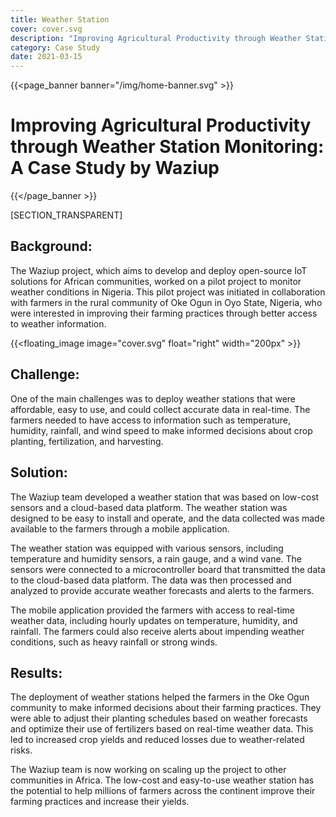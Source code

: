```yaml
---
title: Weather Station
cover: cover.svg
description: "Improving Agricultural Productivity through Weather Station Monitoring: A Case Study by Waziup"
category: Case Study
date: 2021-03-15
---
```


{{<page_banner banner="/img/home-banner.svg" >}}

# Improving Agricultural Productivity through Weather Station Monitoring: A Case Study by Waziup

{{</page_banner >}}

[SECTION_TRANSPARENT]

## Background:
The Waziup project, which aims to develop and deploy open-source IoT solutions for African communities, worked on a pilot project to monitor weather conditions in Nigeria. This pilot project was initiated in collaboration with farmers in the rural community of Oke Ogun in Oyo State, Nigeria, who were interested in improving their farming practices through better access to weather information.

{{<floating_image image="cover.svg" float="right" width="200px" >}}

## Challenge:
One of the main challenges was to deploy weather stations that were affordable, easy to use, and could collect accurate data in real-time. The farmers needed to have access to information such as temperature, humidity, rainfall, and wind speed to make informed decisions about crop planting, fertilization, and harvesting.

## Solution:
The Waziup team developed a weather station that was based on low-cost sensors and a cloud-based data platform. The weather station was designed to be easy to install and operate, and the data collected was made available to the farmers through a mobile application.

The weather station was equipped with various sensors, including temperature and humidity sensors, a rain gauge, and a wind vane. The sensors were connected to a microcontroller board that transmitted the data to the cloud-based data platform. The data was then processed and analyzed to provide accurate weather forecasts and alerts to the farmers.

The mobile application provided the farmers with access to real-time weather data, including hourly updates on temperature, humidity, and rainfall. The farmers could also receive alerts about impending weather conditions, such as heavy rainfall or strong winds.

## Results:
The deployment of weather stations helped the farmers in the Oke Ogun community to make informed decisions about their farming practices. They were able to adjust their planting schedules based on weather forecasts and optimize their use of fertilizers based on real-time weather data. This led to increased crop yields and reduced losses due to weather-related risks.

The Waziup team is now working on scaling up the project to other communities in Africa. The low-cost and easy-to-use weather station has the potential to help millions of farmers across the continent improve their farming practices and increase their yields.
